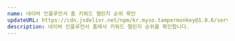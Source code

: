 ```yaml
---
name: 네이버 인플루언서 홈 키워드 챌린지 순위 확인
updateURL: https://cdn.jsdelivr.net/npm/kr.myso.tampermonkey@1.0.6/service/com.naver.in-challenge.rank.user.js
description: 네이버 인플루언서 홈에서 키워드 챌린지 순위를 확인합니다.
---
```

